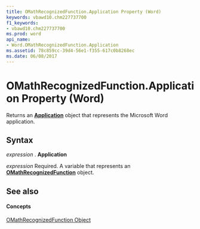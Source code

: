 ```yaml
---
title: OMathRecognizedFunction.Application Property (Word)
keywords: vbawd10.chm227737700
f1_keywords:
- vbawd10.chm227737700
ms.prod: word
api_name:
- Word.OMathRecognizedFunction.Application
ms.assetid: 78c859cc-39d4-56e1-f355-617c0b8268ec
ms.date: 06/08/2017
---
```



# OMathRecognizedFunction.Application Property (Word)

Returns an  **[Application](Word.Application.md)** object that represents the Microsoft Word application.


## Syntax

 _expression_ . **Application**

 _expression_ Required. A variable that represents an **[OMathRecognizedFunction](Word.OMathRecognizedFunction.md)** object.


## See also


#### Concepts


[OMathRecognizedFunction Object](Word.OMathRecognizedFunction.md)

